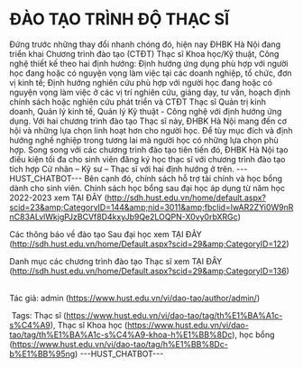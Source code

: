 # ĐÀO TẠO TRÌNH ĐỘ THẠC SĨ

Đứng trước những thay đổi nhanh chóng đó, hiện nay ĐHBK Hà Nội đang triển khai Chương trình đào tạo (CTĐT) Thạc sĩ Khoa học/Kỹ thuật, Công nghệ thiết kế theo hai định hướng: Định hướng ứng dụng phù hợp với người học đang hoặc có nguyện vọng làm việc tại các doanh nghiệp, tổ chức, đơn vị kinh tế; Định hướng nghiên cứu phù hợp với người học đang hoặc có nguyện vọng làm việc ở các vị trí nghiên cứu, giảng dạy, tư vấn, hoạch định chính sách hoặc nghiên cứu phát triển và CTĐT Thạc sĩ Quản trị kinh doanh, Quản lý kinh tế, Quản lý Kỹ thuật - Công nghệ với định hướng ứng dụng. Với hai chương trình đào tạo Thạc sĩ này, ĐHBK Hà Nội mang đến cơ hội và những lựa chọn linh hoạt hơn cho người học. Để tùy mục đích và định hướng nghề nghiệp trong tương lai mà người học có những lựa chọn phù hợp. Song song với các chương trình đào tạo tiên tiến đó, ĐHBK Hà Nội tạo điều kiện tối đa cho sinh viên đăng ký học thạc sĩ với chương trình đào tạo tích hợp Cử nhân – Kỹ sư – Thạc sĩ với hai định hướng ở trên. 
 ---HUST_CHATBOT---
Bên cạnh đó, chính sách hỗ trợ tài chính và học bổng dành cho sinh viên. Chính sách học bổng sau đại học áp dụng từ năm học 2022-2023 xem TẠI ĐÂY (http://sdh.hust.edu.vn/home/default.aspx?scid=23&amp;CategoryID=144&amp;nid=3011&amp;fbclid=IwAR2ZYi0W9nRnC83ALvlWkjgPJzBCVf8D4kxyJb9Qe2LOQPN-X0vy0rbXRGc)

Các thông báo về đào tạo Sau đại học xem TẠI ĐÂY (http://sdh.hust.edu.vn/home/Default.aspx?scid=29&amp;CategoryID=122)

Danh mục các chương trình đào tạo Thạc sĩ xem TẠI ĐÂY (http://sdh.hust.edu.vn/home/Default.aspx?scid=29&amp;CategoryID=136)
 

Tác giả: admin (https://www.hust.edu.vn/vi/dao-tao/author/admin/)

 Tags: Thạc sĩ (https://www.hust.edu.vn/vi/dao-tao/tag/th%E1%BA%A1c-s%C4%A9), Thạc sĩ Khoa học (https://www.hust.edu.vn/vi/dao-tao/tag/th%E1%BA%A1c-s%C4%A9-khoa-h%E1%BB%8Dc), học bổng (https://www.hust.edu.vn/vi/dao-tao/tag/h%E1%BB%8Dc-b%E1%BB%95ng) 
 ---HUST_CHATBOT---